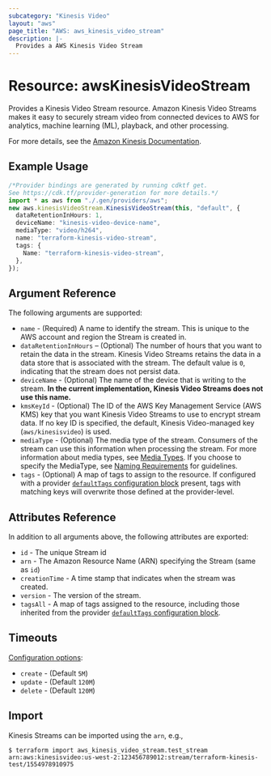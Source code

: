 ```yaml
---
subcategory: "Kinesis Video"
layout: "aws"
page_title: "AWS: aws_kinesis_video_stream"
description: |-
  Provides a AWS Kinesis Video Stream
---
```


# Resource: awsKinesisVideoStream

Provides a Kinesis Video Stream resource. Amazon Kinesis Video Streams makes it easy to securely stream video from connected devices to AWS for analytics, machine learning (ML), playback, and other processing.

For more details, see the [Amazon Kinesis Documentation][1].

## Example Usage

```typescript
/*Provider bindings are generated by running cdktf get.
See https://cdk.tf/provider-generation for more details.*/
import * as aws from "./.gen/providers/aws";
new aws.kinesisVideoStream.KinesisVideoStream(this, "default", {
  dataRetentionInHours: 1,
  deviceName: "kinesis-video-device-name",
  mediaType: "video/h264",
  name: "terraform-kinesis-video-stream",
  tags: {
    Name: "terraform-kinesis-video-stream",
  },
});

```

## Argument Reference

The following arguments are supported:

* `name` - (Required) A name to identify the stream. This is unique to the
  AWS account and region the Stream is created in.
* `dataRetentionInHours` – (Optional) The number of hours that you want to retain the data in the stream. Kinesis Video Streams retains the data in a data store that is associated with the stream. The default value is `0`, indicating that the stream does not persist data.
* `deviceName` - (Optional) The name of the device that is writing to the stream. **In the current implementation, Kinesis Video Streams does not use this name.**
* `kmsKeyId` - (Optional) The ID of the AWS Key Management Service (AWS KMS) key that you want Kinesis Video Streams to use to encrypt stream data. If no key ID is specified, the default, Kinesis Video-managed key (`aws/kinesisvideo`) is used.
* `mediaType` - (Optional) The media type of the stream. Consumers of the stream can use this information when processing the stream. For more information about media types, see [Media Types][2]. If you choose to specify the MediaType, see [Naming Requirements][3] for guidelines.
* `tags` - (Optional) A map of tags to assign to the resource. If configured with a provider [`defaultTags` configuration block](https://registry.terraform.io/providers/hashicorp/aws/latest/docs#default_tags-configuration-block) present, tags with matching keys will overwrite those defined at the provider-level.

## Attributes Reference

In addition to all arguments above, the following attributes are exported:

* `id` - The unique Stream id
* `arn` - The Amazon Resource Name (ARN) specifying the Stream (same as `id`)
* `creationTime` - A time stamp that indicates when the stream was created.
* `version` - The version of the stream.
* `tagsAll` - A map of tags assigned to the resource, including those inherited from the provider [`defaultTags` configuration block](https://registry.terraform.io/providers/hashicorp/aws/latest/docs#default_tags-configuration-block).

## Timeouts

[Configuration options](https://developer.hashicorp.com/terraform/language/resources/syntax#operation-timeouts):

* `create` - (Default `5M`)
* `update` - (Default `120M`)
* `delete` - (Default `120M`)

## Import

Kinesis Streams can be imported using the `arn`, e.g.,

```console
$ terraform import aws_kinesis_video_stream.test_stream arn:aws:kinesisvideo:us-west-2:123456789012:stream/terraform-kinesis-test/1554978910975
```

[1]: https://aws.amazon.com/documentation/kinesis/

[2]: http://www.iana.org/assignments/media-types/media-types.xhtml

[3]: https://tools.ietf.org/html/rfc6838#section-4.2

